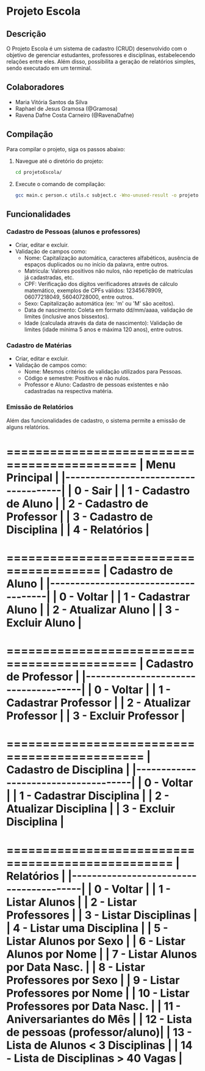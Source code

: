 # Projeto Escola

## Descrição

O Projeto Escola é um sistema de cadastro (CRUD) desenvolvido com o objetivo de gerenciar estudantes, professores e disciplinas, estabelecendo relações entre eles. Além disso, possibilita a geração de relatórios simples, sendo executado em um terminal.

## Colaboradores

- Maria Vitória Santos da Silva
- Raphael de Jesus Gramosa (@Gramosa)
- Ravena Dafne Costa Carneiro (@RavenaDafne)

## Compilação

Para compilar o projeto, siga os passos abaixo:

1. Navegue até o diretório do projeto:

    ```bash
    cd projetoEscola/
    ```

2. Execute o comando de compilação:

    ```bash
    gcc main.c person.c utils.c subject.c -Wno-unused-result -o projeto && ./projeto
    ```

## Funcionalidades

### Cadastro de Pessoas (alunos e professores)

- Criar, editar e excluir.
- Validação de campos como:
  - Nome: Capitalização automática, caracteres alfabéticos, ausência de espaços duplicados ou no início da palavra, entre outros.
  - Matrícula: Valores positivos não nulos, não repetição de matrículas já cadastradas, etc.
  - CPF: Verificação dos dígitos verificadores através de cálculo matemático, exemplos de CPFs válidos: 12345678909, 06077218049, 56040728000, entre outros.
  - Sexo: Capitalização automática (ex: 'm' ou 'M' são aceitos).
  - Data de nascimento: Coleta em formato dd/mm/aaaa, validação de limites (inclusive anos bissextos).
  - Idade (calculada através da data de nascimento): Validação de limites (idade mínima 5 anos e máxima 120 anos), entre outros.

### Cadastro de Matérias

- Criar, editar e excluir.
- Validação de campos como:
  - Nome: Mesmos critérios de validação utilizados para Pessoas.
  - Código e semestre: Positivos e não nulos.
  - Professor e Aluno: Cadastro de pessoas existentes e não cadastradas na respectiva matéria.

### Emissão de Relatórios

Além das funcionalidades de cadastro, o sistema permite a emissão de alguns relatórios.


 ============================================
|             Menu Principal          |
|-------------------------------------|
|  0 - Sair                           |
|  1 - Cadastro de Aluno              |
|  2 - Cadastro de Professor          |
|  3 - Cadastro de Disciplina         |
|  4 - Relatórios                     |
=======================================

=======================================
|        Cadastro de Aluno            |
|-------------------------------------|
|  0 - Voltar                         |
|  1 - Cadastrar Aluno                |
|  2 - Atualizar Aluno                |
|  3 - Excluir Aluno                  |
=======================================

 ============================================
|       Cadastro de Professor         |
|-------------------------------------|
|  0 - Voltar                         |
|  1 - Cadastrar Professor            |
|  2 - Atualizar Professor            |
|  3 - Excluir Professor              |
=======================================

 =============================================
|      Cadastro de Disciplina         |
|-------------------------------------|
|  0 - Voltar                         |
|  1 - Cadastrar Disciplina           |
|  2 - Atualizar Disciplina           |
|  3 - Excluir Disciplina             |
=======================================

 =================================================
|             Relatórios                 |
|----------------------------------------|
|  0 - Voltar                            |
|  1 - Listar Alunos                     |
|  2 - Listar Professores                |
|  3 - Listar Disciplinas                |
|  4 - Listar uma Disciplina             |
|  5 - Listar Alunos por Sexo            |
|  6 - Listar Alunos por Nome            |
|  7 - Listar Alunos por Data Nasc.      |
|  8 - Listar Professores por Sexo       |
|  9 - Listar Professores por Nome       |
| 10 - Listar Professores por Data Nasc. |
| 11 - Aniversariantes do Mês            |
| 12 - Lista de pessoas (professor/aluno)|
| 13 - Lista de Alunos < 3 Disciplinas   | 
| 14 - Lista de Disciplinas > 40 Vagas   |
=========================================
